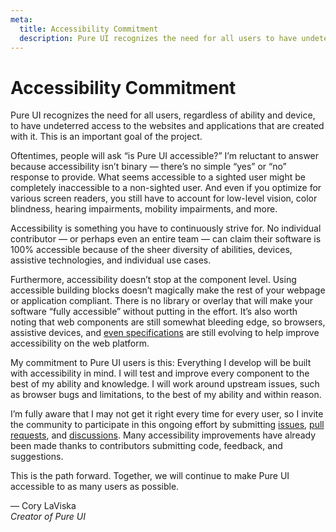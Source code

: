 ```yaml
---
meta:
  title: Accessibility Commitment
  description: Pure UI recognizes the need for all users to have undeterred access to the websites and applications that are created with it.
---
```


# Accessibility Commitment

Pure UI recognizes the need for all users, regardless of ability and device, to have undeterred access to the websites and applications that are created with it. This is an important goal of the project.

Oftentimes, people will ask “is Pure UI accessible?” I’m reluctant to answer because accessibility isn’t binary — there’s no simple “yes” or “no” response to provide. What seems accessible to a sighted user might be completely inaccessible to a non-sighted user. And even if you optimize for various screen readers, you still have to account for low-level vision, color blindness, hearing impairments, mobility impairments, and more.

Accessibility is something you have to continuously strive for. No individual contributor — or perhaps even an entire team — can claim their software is 100% accessible because of the sheer diversity of abilities, devices, assistive technologies, and individual use cases.

Furthermore, accessibility doesn’t stop at the component level. Using accessible building blocks doesn’t magically make the rest of your webpage or application compliant. There is no library or overlay that will make your software “fully accessible” without putting in the effort. It’s also worth noting that web components are still somewhat bleeding edge, so browsers, assistive devices, and [even specifications](https://wicg.github.io/aom/spec/) are still evolving to help improve accessibility on the web platform.

My commitment to Pure UI users is this: Everything I develop will be built with accessibility in mind. I will test and improve every component to the best of my ability and knowledge. I will work around upstream issues, such as browser bugs and limitations, to the best of my ability and within reason.

I’m fully aware that I may not get it right every time for every user, so I invite the community to participate in this ongoing effort by submitting [issues](https://github.com/ssjblue197/pure-ui/issues?q=is%3Aissue+is%3Aopen+label%3Aa11y), [pull requests](https://github.com/ssjblue197/pure-ui/pulls?q=is%3Aopen+is%3Apr+label%3Aa11y), and [discussions](https://github.com/ssjblue197/pure-ui/discussions). Many accessibility improvements have already been made thanks to contributors submitting code, feedback, and suggestions.

This is the path forward. Together, we will continue to make Pure UI accessible to as many users as possible.

— Cory LaViska<br>
_Creator of Pure UI_
